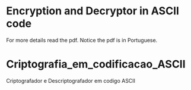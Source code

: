 # Encryption and Decryptor in ASCII code

For more details read the pdf. Notice the pdf is in Portuguese.

# Criptografia_em_codificacao_ASCII
 Criptografador e Descriptografador em codigo ASCII
